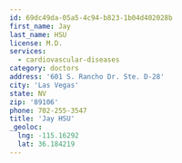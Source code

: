 ```yaml
---
id: 69dc49da-05a5-4c94-b823-1b04d402028b
first_name: Jay
last_name: HSU
license: M.D.
services:
  - cardiovascular-diseases
category: doctors
address: '601 S. Rancho Dr. Ste. D-28'
city: 'Las Vegas'
state: NV
zip: '89106'
phone: 702-255-3547
title: 'Jay HSU'
_geoloc:
  lng: -115.16292
  lat: 36.184219
---
```

